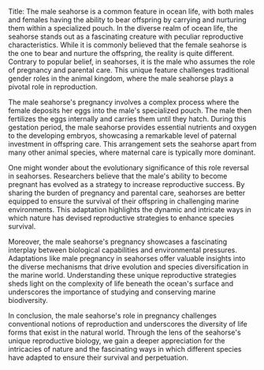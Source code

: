 Title: The male seahorse is a common feature in ocean life, with both males and females having the ability to bear offspring by carrying and nurturing them within a specialized pouch.
In the diverse realm of ocean life, the seahorse stands out as a fascinating creature with peculiar reproductive characteristics. While it is commonly believed that the female seahorse is the one to bear and nurture the offspring, the reality is quite different. Contrary to popular belief, in seahorses, it is the male who assumes the role of pregnancy and parental care. This unique feature challenges traditional gender roles in the animal kingdom, where the male seahorse plays a pivotal role in reproduction.

The male seahorse's pregnancy involves a complex process where the female deposits her eggs into the male's specialized pouch. The male then fertilizes the eggs internally and carries them until they hatch. During this gestation period, the male seahorse provides essential nutrients and oxygen to the developing embryos, showcasing a remarkable level of paternal investment in offspring care. This arrangement sets the seahorse apart from many other animal species, where maternal care is typically more dominant.

One might wonder about the evolutionary significance of this role reversal in seahorses. Researchers believe that the male's ability to become pregnant has evolved as a strategy to increase reproductive success. By sharing the burden of pregnancy and parental care, seahorses are better equipped to ensure the survival of their offspring in challenging marine environments. This adaptation highlights the dynamic and intricate ways in which nature has devised reproductive strategies to enhance species survival.

Moreover, the male seahorse's pregnancy showcases a fascinating interplay between biological capabilities and environmental pressures. Adaptations like male pregnancy in seahorses offer valuable insights into the diverse mechanisms that drive evolution and species diversification in the marine world. Understanding these unique reproductive strategies sheds light on the complexity of life beneath the ocean's surface and underscores the importance of studying and conserving marine biodiversity.

In conclusion, the male seahorse's role in pregnancy challenges conventional notions of reproduction and underscores the diversity of life forms that exist in the natural world. Through the lens of the seahorse's unique reproductive biology, we gain a deeper appreciation for the intricacies of nature and the fascinating ways in which different species have adapted to ensure their survival and perpetuation.